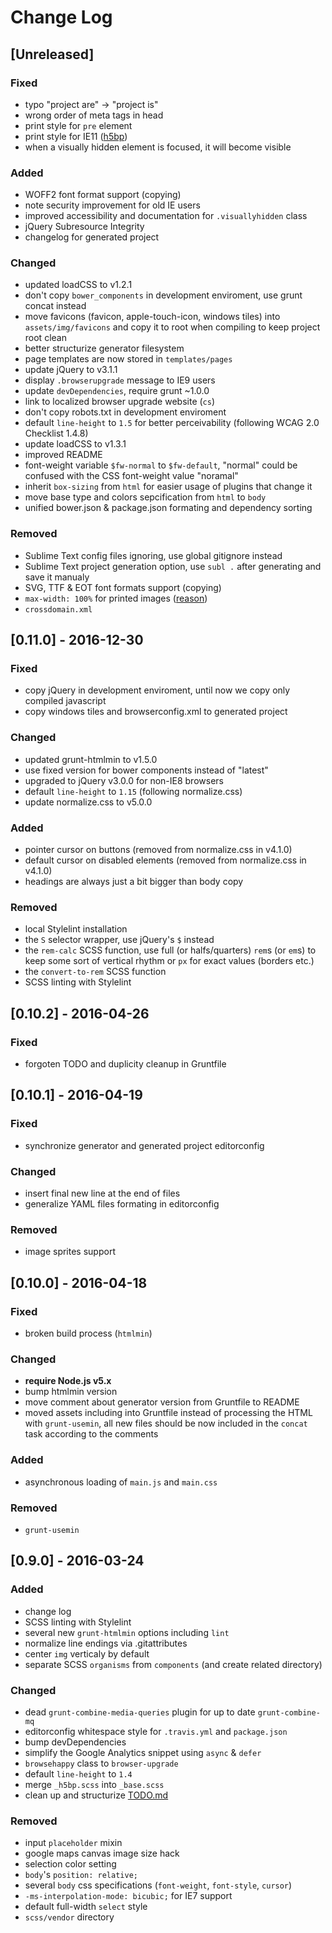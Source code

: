 # Change Log

## [Unreleased]
### Fixed
- typo "project are" -> "project is"
- wrong order of meta tags in head
- print style for `pre` element
- print style for IE11 ([h5bp](https://github.com/h5bp/html5-boilerplate/commit/9c98cfaffb305bbcc9dd31f3be04ffa8506d0095))
- when a visually hidden element is focused, it will become visible

### Added
- WOFF2 font format support (copying)
- note security improvement for old IE users
- improved accessibility and documentation for `.visuallyhidden` class
- jQuery Subresource Integrity
- changelog for generated project

### Changed
- updated loadCSS to v1.2.1
- don't copy `bower_components` in development enviroment, use grunt concat instead
- move favicons (favicon, apple-touch-icon, windows tiles) into `assets/img/favicons` and copy it to root when compiling to keep project root clean
- better structurize generator filesystem
- page templates are now stored in `templates/pages`
- update jQuery to v3.1.1
- display `.browserupgrade` message to IE9 users
- update `devDependencies`, require grunt ~1.0.0
- link to localized browser upgrade website (`cs`)
- don't copy robots.txt in development enviroment
- default `line-height` to `1.5` for better perceivability (following WCAG 2.0 Checklist 1.4.8)
- update loadCSS to v1.3.1
- improved README
- font-weight variable `$fw-normal` to `$fw-default`, "normal" could be confused with the CSS font-weight value "noramal"
- inherit `box-sizing` from `html` for easier usage of plugins that change it
- move base type and colors sepcification from `html` to `body`
- unified bower.json & package.json formating and dependency sorting

### Removed
- Sublime Text config files ignoring, use global gitignore instead
- Sublime Text project generation option, use `subl .` after generating and save it manualy
- SVG, TTF & EOT font formats support (copying)
- `max-width: 100%` for printed images ([reason](https://github.com/h5bp/html5-boilerplate/commit/a90685e01d261d2b9bd160c8f014dc20ad8e6749))
- `crossdomain.xml`


## [0.11.0] - 2016-12-30
### Fixed
- copy jQuery in development enviroment, until now we copy only compiled javascript
- copy windows tiles and browserconfig.xml to generated project

### Changed
- updated grunt-htmlmin to v1.5.0
- use fixed version for bower components instead of "latest"
- upgraded to jQuery v3.0.0 for non-IE8 browsers
- default `line-height` to `1.15` (following normalize.css)
- update normalize.css to v5.0.0

### Added
- pointer cursor on buttons (removed from normalize.css in v4.1.0)
- default cursor on disabled elements (removed from normalize.css in v4.1.0)
- headings are always just a bit bigger than body copy

### Removed
- local Stylelint installation
- the `S` selector wrapper, use jQuery's `$` instead
- the `rem-calc` SCSS function, use full (or halfs/quarters) `rem`s (or `em`s) to keep some sort of vertical rhythm or `px` for exact values (borders etc.)
- the `convert-to-rem` SCSS function
- SCSS linting with Stylelint


## [0.10.2] - 2016-04-26
### Fixed
- forgoten TODO and duplicity cleanup in Gruntfile


## [0.10.1] - 2016-04-19
### Fixed
- synchronize generator and generated project editorconfig

### Changed
- insert final new line at the end of files
- generalize YAML files formating in editorconfig

### Removed
- image sprites support


## [0.10.0] - 2016-04-18
### Fixed
- broken build process (`htmlmin`)

### Changed
- **require Node.js v5.x**
- bump htmlmin version
- move comment about generator version from Gruntfile to README
- moved assets including into Gruntfile instead of processing the HTML with `grunt-usemin`, all new files should be now included in the `concat` task according to the comments

### Added
- asynchronous loading of `main.js` and `main.css`

### Removed
- `grunt-usemin`


## [0.9.0] - 2016-03-24
### Added
- change log
- SCSS linting with Stylelint
- several new `grunt-htmlmin` options including `lint`
- normalize line endings via .gitattributes
- center `img` verticaly by default
- separate SCSS `organisms` from `components` (and create related directory)

### Changed
- dead `grunt-combine-media-queries` plugin for up to date `grunt-combine-mq`
- editorconfig whitespace style for `.travis.yml` and `package.json`
- bump devDependencies
- simplify the Google Analytics snippet using `async` & `defer`
- `browsehappy` class to `browser-upgrade`
- default `line-height` to `1.4`
- merge `_h5bp.scss` into `_base.scss`
- clean up and structurize [TODO.md](TODO.md)

### Removed
- input `placeholder` mixin
- google maps canvas image size hack
- selection color setting
- `body`'s `position: relative;`
- several `body` css specifications (`font-weight`, `font-style`, `cursor`)
- `-ms-interpolation-mode: bicubic;` for IE7 support
- default full-width `select` style
- `scss/vendor` directory
